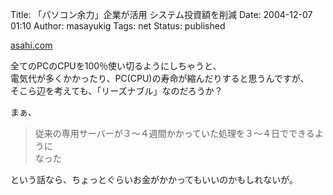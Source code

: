 Title: 「パソコン余力」企業が活用 システム投資額を削減
Date: 2004-12-07 01:10
Author: masayukig
Tags: net
Status: published

[asahi.com](http://www.asahi.com/business/update/1205/010.html?2004)

全てのPCのCPUを100％使い切るようにしちゃうと、  
電気代が多くかかったり、PC(CPU)の寿命が縮んだりすると思うんですが、  
そこら辺を考えても、「リーズナブル」なのだろうか？

まぁ、  

> 従来の専用サーバーが３〜４週間かかっていた処理を３〜４日でできるように  
> なった

という話なら、ちょっとぐらいお金がかかってもいいのかもしれないが。
